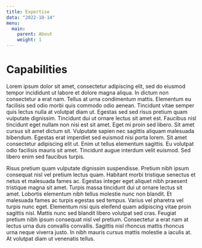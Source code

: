 ```yaml
---
title: Expertise
data: "2022-10-14"
menu:
  main:
    parent: About
    weight: 1
---
```


# Capabilities

Lorem ipsum dolor sit amet, consectetur adipiscing elit, sed do eiusmod
tempor incididunt ut labore et dolore magna aliqua. In dictum non
consectetur a erat nam. Tellus at urna condimentum mattis. Elementum eu
facilisis sed odio morbi quis commodo odio aenean. Tincidunt vitae semper
quis lectus nulla at volutpat diam ut. Egestas sed sed risus pretium quam
vulputate dignissim. Tincidunt dui ut ornare lectus sit amet est. Faucibus
nisl tincidunt eget nullam non nisi est sit amet. Eget mi proin sed libero.
Sit amet cursus sit amet dictum sit. Vulputate sapien nec sagittis aliquam
malesuada bibendum. Egestas erat imperdiet sed euismod nisi porta lorem. Sit
amet consectetur adipiscing elit ut. Enim ut tellus elementum sagittis. Eu
volutpat odio facilisis mauris sit amet. Tincidunt augue interdum velit
euismod. Sed libero enim sed faucibus turpis.

Risus pretium quam vulputate dignissim suspendisse. Pretium nibh ipsum
consequat nisl vel pretium lectus quam. Habitant morbi tristique senectus et
netus et malesuada fames ac. Egestas integer eget aliquet nibh praesent
tristique magna sit amet. Turpis massa tincidunt dui ut ornare lectus sit
amet. Lobortis elementum nibh tellus molestie nunc non blandit. Et malesuada
fames ac turpis egestas sed tempus. Varius vel pharetra vel turpis nunc
eget. Elementum nisi quis eleifend quam adipiscing vitae proin sagittis
nisl. Mattis nunc sed blandit libero volutpat sed cras. Feugiat pretium nibh
ipsum consequat nisl vel pretium. Consectetur a erat nam at lectus urna duis
convallis convallis. Sagittis nisl rhoncus mattis rhoncus urna neque viverra
justo. In nibh mauris cursus mattis molestie a iaculis at. At volutpat diam
ut venenatis tellus.
